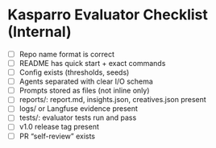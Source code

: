 # Kasparro Evaluator Checklist (Internal)

- [ ] Repo name format is correct
- [ ] README has quick start + exact commands
- [ ] Config exists (thresholds, seeds)
- [ ] Agents separated with clear I/O schema
- [ ] Prompts stored as files (not inline only)
- [ ] reports/: report.md, insights.json, creatives.json present
- [ ] logs/ or Langfuse evidence present
- [ ] tests/: evaluator tests run and pass
- [ ] v1.0 release tag present
- [ ] PR “self-review” exists
